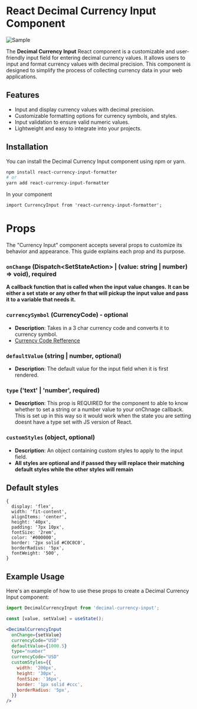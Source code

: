 # React Decimal Currency Input Component

![Sample](https://media.giphy.com/media/K9tE3bcyU5Ou3Xdg6a/giphy.gif)

The **Decimal Currency Input** React component is a customizable and user-friendly input field for entering decimal currency values. It allows users to input and format currency values with decimal precision. This component is designed to simplify the process of collecting currency data in your web applications.

## Features

- Input and display currency values with decimal precision.
- Customizable formatting options for currency symbols, and styles.
- Input validation to ensure valid numeric values.
- Lightweight and easy to integrate into your projects.

## Installation

You can install the Decimal Currency Input component using npm or yarn.

```sh
npm install react-currency-input-formatter
# or
yarn add react-currency-input-formatter

```
 In your component 
```
import CurrencyInput from 'react-currency-input-formatter';

```
 
# Props

The "Currency Input" component accepts several props to customize its behavior and appearance. This guide explains each prop and its purpose.

### `onChange` (Dispatch<SetStateAction<any>> | (value: string | number) => void), required
 **A callback function that is called when the input value changes.**
  **It can be either a set state or any other fn that will pickup the input value and pass it to a variable that needs it.**

### `currencySymbol` (CurrencyCode) - optional
- **Description**: Takes in a 3 char currency code and converts it to currency symbol.
- [Currency Code Refference](https://www.iban.com/currency-codes)


### `defaultValue` (string | number, optional)

- **Description**: The default value for the input field when it is first rendered.

### `type` ('text' | 'number', required)

- **Description**: This prop is REQUIRED for the component to able to know whether to set a string or a number value to your onChnage callback. This is set up in this way so it would work when the state you are setting doesnt have a type set with JS version of React.

### `customStyles` (object, optional)

- **Description**: An object containing custom styles to apply to the input field.
- **All styles are optional and if passed they will replace their matching default styles while the other styles will remain**

## Default styles
```
{
  display: 'flex',
  width: 'fit-content',
  alignItems: 'center',
  height: '40px',
  padding: '7px 10px',
  fontSize: '2rem',
  color: '#000000',
  border: '2px solid #C0C0C0',
  borderRadius: '5px',
  fontWeight: '500',
}
```
## Example Usage

Here's an example of how to use these props to create a Decimal Currency Input component:

```jsx
import DecimalCurrencyInput from 'decimal-currency-input';

const [value, setValue] = useState();

<DecimalCurrencyInput
  onChange={setValue}
  currencyCode="USD"
  defaultValue={1000.5}
  type="number"
  currencyCode="USD"
  customStyles={{
    width: '200px',
    height: '30px',
    fontSize: '16px',
    border: '1px solid #ccc',
    borderRadius: '5px',
  }}
/>
``````

